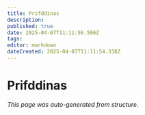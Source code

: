 ```yaml
---
title: Prifddinas
description: 
published: true
date: 2025-04-07T11:11:56.596Z
tags: 
editor: markdown
dateCreated: 2025-04-07T11:11:54.338Z
---
```


# Prifddinas

*This page was auto-generated from structure.*